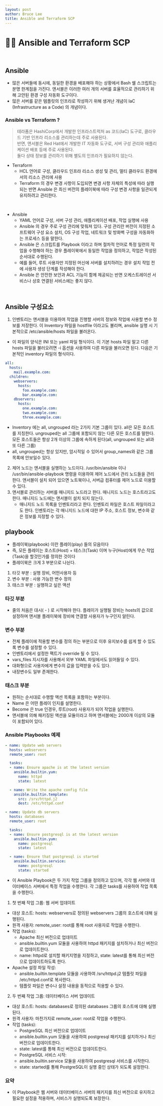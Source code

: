 ```yaml
---
layout: post
author: Bruce Lee
title: Ansible and Terraform SCP
---
```


# 👨‍🎓 Ansible and Terraform SCP<br/><br/>

## Ansible
- 많은 서버들에 동시에, 동일한 환경을 배포해야 하는 상황에서 Bash 쉘 스크립트는 분명 한계점을 가진다. 앤서블은 이러한 여러 개의 서버를 효율적으로 관리하기 위해 고안된 환경 구성 자동화 도구이다.
- 많은 서버를 같은 템플릿의 인프라로 작성하기 위해 생겨난 개념이 IaC (Infrastructure as a Code) 의 개념이다.

### Ansible vs Terraform ?
> 테라폼은 HashiCorp에서 개발한 인프라스트럭처 as 코드(IaC) 도구로, 클라우드 기반 인프라 리소스를 관리하는데 주로 사용된다.<br/>
> 반면, 앤서블은 Red Hat에서 개발한 IT 자동화 도구로, 서버 구성 관리와 애플리케이션 배포 등에 주로 사용된다.<br/>
> 둘다 상태 정보를 관리하기 위해 별도의 인프라가 필요하지 않는다.

- Terraform
  - HCL 언어로 구성, 클라우드 인프라 리소스 생성 및 관리, 멀티 클라우드 환경에서의 리소스 관리에 사용
  - Terraform 의 경우 변경 사항이 도입되면 변경 사항 자체의 특성에 따라 실행되는 반면 Ansible 은 최신 버전의 플레이북에 따라 구성 변경 사항을 일관되게 유지하려고 관리한다.
<br/>

- Ansible
  - YAML 언어로 구성, 서버 구성 관리, 애플리케이션 배포, 작업 실행에 사용
  - Ansible 의 경우 주로 구성 관리에 맞춰져 있다. 구성 관리란 버전이 지정된 소프트웨어 구성 요소 설치, OS 구성 작업, 네트워크 및 방화벽 구성을 자동화하는 프로세스 등을 말한다.
  - Ansible 은 스크립트를 Playbook 이라고 하며 절차적 언어로 특정 일련의 작업을 수행해야 하는 경우 플레이북에서 동일한 작업을 정의하고, 작업은 작성된 순서대로 수행된다.
  - 예를 들어, 루트 사용자만 지정된 머신에 서버를 설치하려는 경우 설치 작업 전에 사용자 생성 단계를 작성해야 한다.
  - Ansible 은 안전한 보안과 ACL 기능이 함께 제공되는 반면 오케스트레이션 서비스나 상호 연결된 서비스에는 좋지 않다.

<br/>

## Ansible 구성요소
1) 인벤토리는 앤서블을 이용하여 작업을 진행할 서버의 정보와 작업에 사용할 변수 정보를 저장한다. 이 Inventory 파일을 hostfile 이라고도 불리며, ansible 실행 시 기본적으로 /etc/ansible/hosts 파일을 불러온다.
- 이 파일의 양식은 INI 또는  yaml 파일 형식이다. 이 기본 hosts 파일 말고 다른 hosts 파일을 불러오려면 -i 옵션을 사용하여 다른 파일을 불러오면 된다. 다음은 기본적인 inventory 파일의 형식이다.
```yaml
all:
  hosts:
    mail.example.com:
  children:
    webservers:
      hosts:
        foo.example.com:
        bar.example.com:
    dbservers:
      hosts:
        one.example.com:
        two.example.com:
        three.example.com:
```
- Inventory 에는 all, ungrouped 라는 2가지 기본 그룹이 있다. all은 모든 호스트를 지칭한다. ungrouped는 all 그룹에 포함되지 않는 다른 모든 호스트를 말한다. 모든 호스트들은 항상 2개 이상의 그룹에 속하게 된다(all, ungrouped 또는 all과 또 다른 그룹)
- all, ungrouped는 항상 있지만, 암시적일 수 있어서 group_names와 같은 그룹 목록에 안보일수 있다.

2) 제어 노드는 앤서블을 실행하는 노드이다. /usr/bin/ansible 이나 /usr/bin/ansible-playbook 명령을 이용하여 제어 노드에서 관리 노드들을 관리한다. 앤서블이 설치 되어 있으면 노트북이나, 서버급 컴퓨터를 제어 노드로 이용할 수 있다.
3) 앤서블로 관리하는 서버를 매니지드 노드라고 한다. 매니지드 노드는 호스트라고도 한다. 매니지드 노드에는 앤서블이 설치 되지 않는다.
   - 매니지드 노드 목록을 인벤토리라고 한다. 인벤토리 파일은 호스트 파일이라고도 한다. 인벤토리는 각 매니지드 노드에 대한 IP 주소, 호스트 정보, 변수와 같은 정보를 지정할 수 있다.


## playbook
- 플레이북(playbook) 이란 플레이(play) 들의 모음이다
- 즉, 모든 플레이는 호스트(Host) + 테스크(Task) 이며 누구(Host)에게 무슨 작업(Task)을 할것인가를 정의한 것이다
- 플레이북은 크게 3 부분으로 나뉜다.
1) 타깃 부분 : 실행 장비, 어떤사용자 등
2) 변수 부분 : 사용 가능한 변수 정의
3) 태스크 부분 : 실행하고 싶은 액션

### 타깃 부분
- 줄의 처음은 대시( - ) 로 시작해야 한다. 플레이가 실행될 장비는 hosts의 값으로 설정하며 앤서블 플레이북에 장비에 연결할 사용자가 누구인지 알린다.

### 변수 부분
- 전체 플레이에 적용할 변수를 정의 하는 부분으로 이후 유지보수를 쉽게 할 수 있도록 변수를 설정할 수 있다.
- 인벤토리에서 설정한 팩트가 override 될 수 있다.
- vars_files 지시자를 사용해서 외부 YAML 파일에서도 읽어들일 수 있다.
- 대화형으로 사용자에게 변수의 값을 입력받을 수도 있다.
- 내장변수도 일부 존재한다.

### 태스크 부분
- 원하는 순서대로 수행할 액션 목록을 포함하는 부분이다.
- Name 은 어떤 플레이 인지를 설명한다.
- Become 은 true 인경우, 루트(root) 사용자가 되어 작업을 실행한다.
- 앤서블에 의해 패키징된 액션을 모듈이라고 하며 앤서블에는 2000개 이상의 모듈이 포함되어 있다.

### Ansible Playbooks 예제
```yaml
- name: Update web servers
  hosts: webservers
  remote_user: root

  tasks:
  - name: Ensure apache is at the latest version
    ansible.builtin.yum:
      name: httpd
      state: latest

  - name: Write the apache config file
    ansible.builtin.template:
      src: /srv/httpd.j2
      dest: /etc/httpd.conf

- name: Update db servers
  hosts: databases
  remote_user: root

  tasks:
  - name: Ensure postgresql is at the latest version
    ansible.builtin.yum:
      name: postgresql
      state: latest

  - name: Ensure that postgresql is started
    ansible.builtin.service:
      name: postgresql
      state: started
```

- 이 Ansible Playbook은 두 가지 작업 그룹을 정의하고 있으며, 각각 웹 서버와 데이터베이스 서버에서 특정 작업을 수행한다. 각 그룹은 tasks를 사용하여 작업 목록을 수행한다.

1) 첫 번째 작업 그룹: 웹 서버 업데이트
- 대상 호스트: hosts: webservers로 정의된 webservers 그룹의 호스트에 대해 실행된다.
- 원격 사용자: remote_user: root를 통해 root 사용자로 작업을 수행한다.
- 작업 (tasks):
  - Apache 최신 버전으로 업데이트
  - ansible.builtin.yum 모듈을 사용하여 httpd 패키지를 설치하거나 최신 버전으로 업데이트한다.
  - name: httpd로 설치할 패키지명을 지정하고, state: latest를 통해 최신 버전으로 업데이트하도록 한다.
- Apache 설정 파일 작성:
  - ansible.builtin.template 모듈을 사용하여 /srv/httpd.j2 템플릿 파일을 /etc/httpd.conf로 복사한다.
  - 템플릿 파일은 변수나 설정 내용을 동적으로 적용할 수 있다.
2) 두 번째 작업 그룹: 데이터베이스 서버 업데이트
- 대상 호스트: hosts: databases로 정의된 databases 그룹의 호스트에 대해 실행된다.
- 원격 사용자: 마찬가지로 remote_user: root로 작업을 수행한다.
- 작업 (tasks):
  - PostgreSQL 최신 버전으로 업데이트
  - ansible.builtin.yum 모듈을 사용하여 postgresql 패키지를 설치하거나 최신 버전으로 업데이트한다.
  - state: latest를 통해 최신 버전으로 업데이트한다.
  - PostgreSQL 서비스 시작:
  - ansible.builtin.service 모듈을 사용하여 postgresql 서비스를 시작한다.
  - state: started를 통해 PostgreSQL이 실행 중인 상태가 되도록 설정한다.
  
### **요약**
- 이 Playbook은 웹 서버와 데이터베이스 서버의 패키지를 최신 버전으로 유지하고 필요한 설정을 적용하며, 서비스가 실행되도록 보장한다.
